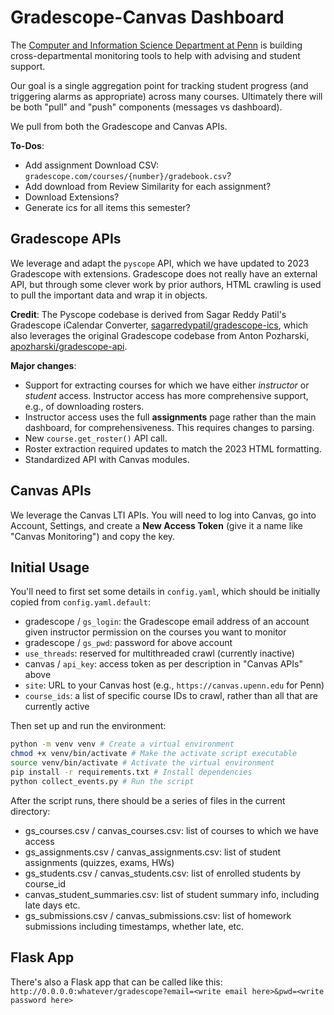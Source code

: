 # Gradescope-Canvas Dashboard

The [Computer and Information Science Department at Penn](https://www.cis.upenn.edu/) is building cross-departmental monitoring tools to help with advising and student support.

Our goal is a single aggregation point for tracking student progress (and triggering alarms as appropriate) across many courses.  Ultimately there will be both "pull" and "push" components (messages vs dashboard).

We pull from both the Gradescope and Canvas APIs.

**To-Dos**:
* Add assignment Download CSV: `gradescope.com/courses/{number}/gradebook.csv`?
* Add download from Review Similarity for each assignment?
* Download Extensions?
* Generate ics for all items this semester?

## Gradescope APIs

We leverage and adapt the `pyscope` API, which we have updated to 2023 Gradescope with extensions.  Gradescope does not really have an external API, but through some clever work by prior authors, HTML crawling is used to pull the important data and wrap it in objects.

**Credit**: The Pyscope codebase is derived from Sagar Reddy Patil's Gradescope iCalendar Converter, [sagarredypatil/gradescope-ics](https://github.com/sagarredypatil/gradescope-ics), which also leverages the original Gradescope codebase from Anton Pozharski, [apozharski/gradescope-api](https://github.com/apozharski/gradescope-api).

**Major changes**:
* Support for extracting courses for which we have either *instructor* or *student* access.  Instructor access has more comprehensive support, e.g., of downloading rosters.
* Instructor access uses the full **assignments** page rather than the main dashboard, for comprehensiveness.  This requires changes to parsing.
* New `course.get_roster()` API call.
* Roster extraction required updates to match the 2023 HTML formatting.
* Standardized API with Canvas modules.

## Canvas APIs

We leverage the Canvas LTI APIs.  You will need to log into Canvas, go into Account, Settings, and create a **New Access Token** (give it a name like "Canvas Monitoring") and copy the key.

## Initial Usage

You'll need to first set some details in `config.yaml`, which should be initially copied from `config.yaml.default`:
* gradescope / `gs_login`: the Gradescope email address of an account given instructor permission on the courses you want to monitor
* gradescope / `gs_pwd`: password for above account
* `use_threads`: reserved for multithreaded crawl (currently inactive)
* canvas / `api_key`: access token as per description in "Canvas APIs" above
* `site`: URL to your Canvas host (e.g., `https://canvas.upenn.edu` for Penn)
* `course_ids`: a list of specific course IDs to crawl, rather than all that are currently active

Then set up and run the environment:

```bash
python -m venv venv # Create a virtual environment
chmod +x venv/bin/activate # Make the activate script executable
source venv/bin/activate # Activate the virtual environment
pip install -r requirements.txt # Install dependencies
python collect_events.py # Run the script
```

After the script runs, there should be a series of files in the current directory:
* gs_courses.csv / canvas_courses.csv: list of courses to which we have access
* gs_assignments.csv / canvas_assignments.csv: list of student assignments (quizzes, exams, HWs)
* gs_students.csv / canvas_students.csv: list of enrolled students by course_id
* canvas_student_summaries.csv: list of student summary info, including late days etc.
* gs_submissions.csv / canvas_submissions.csv: list of homework submissions including timestamps, whether late, etc.

## Flask App

There's also a Flask app that can be called like this:
`http://0.0.0.0:whatever/gradescope?email=<write email here>&pwd=<write password here>`
